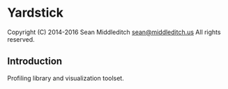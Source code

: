 Yardstick
=========

Copyright (C) 2014-2016 Sean Middleditch <sean@middleditch.us>
All rights reserved.

Introduction
------------

Profiling library and visualization toolset.
